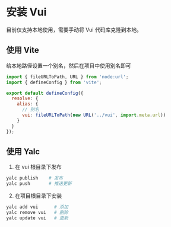 # 安装 Vui

目前仅支持本地使用，需要手动将 Vui 代码库克隆到本地。

## 使用 Vite

给本地路径设置一个别名，然后在项目中使用别名即可

```js [vite.config.js]
import { fileURLToPath, URL } from 'node:url';
import { defineConfig } from 'vite';

export default defineConfig({
  resolve: {
    alias: {
      // 别名
      vui: fileURLToPath(new URL('../vui', import.meta.url))
    }
  }
});
```

## 使用 Yalc

1. 在 vui 根目录下发布

```sh
yalc publish    # 发布
yalc push       # 推送更新
```

2. 在项目根目录下安装

```sh
yalc add vui      # 添加
yalc remove vui   # 删除
yalc update vui   # 更新
```
